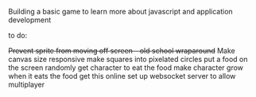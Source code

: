 Building a basic game to learn more about javascript and application development

to do:

~~Prevent sprite from moving off screen - old school wraparound~~
Make canvas size responsive
make squares into pixelated circles 
put a food on the screen randomly
get character to eat the food
make character grow when it eats the food
get this online
set up websocket server to allow multiplayer
